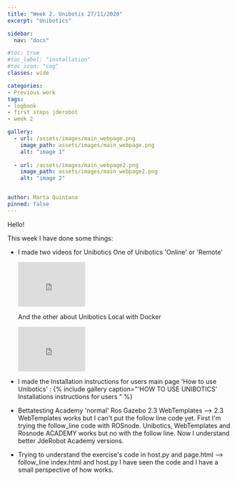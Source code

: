 ```yaml
---
title: "Week 2. Unibotis 27/11/2020"
excerpt: "Unibotics"

sidebar:
  nav: "docs"

#toc: true
#toc_label: "installation"
#toc_icon: "cog"
classes: wide

categories:
- Previous work
tags:
- logbook
- first steps jderobot
- week 2

gallery:
  - url: /assets/images/main_webpage.png
    image_path: assets/images/main_webpage.png
    alt: "image 1"
    
  - url: /assets/images/main_webpage2.png
    image_path: assets/images/main_webpage2.png
    alt: "image 2"


author: Marta Quintana
pinned: false
---
```


Hello!

This week I have done some things:

- I made two videos for Unibotics 
   One of Unibotics 'Online' or 'Remote'
   <iframe width="150" height="100" src="https://youtube.com/embed/ooY9dv1WoWQ" frameborder="0" allow="autoplay; encrypted-media" allowfullscreen></iframe> 
   
   
   And the other about Unibotics Local with Docker
   <iframe width="150" height="100" src="https://youtube.com/embed/wuW5V0TNS3Q" frameborder="0" allow="autoplay; encrypted-media" allowfullscreen></iframe> 
   
   
- I made the Installation instructions for users main page 'How to use Unibotics' :
  {% include gallery caption="'HOW TO USE UNIBOTICS' Installations instructions for users " %}
 
 
- Bettatesting Academy 'normal' Ros Gazebo 2.3 WebTemplates --> 2.3 WebTemplates works but I can't put the follow line code yet. First I'm trying the follow_line code with ROSnode. Unibotics, WebTemplates and Rosnode ACADEMY works but no with the follow line. Now I understand better JdeRobot Academy versions.  


- Trying to understand the exercise's code in host.py and page.html --> follow_line index.html and host.py I have seen the code and I have a small perspective of how works. 
   
   
